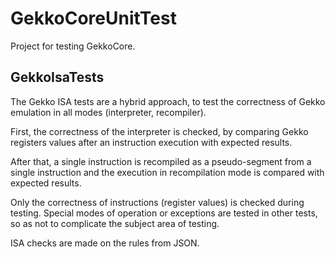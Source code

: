 # GekkoCoreUnitTest

Project for testing GekkoCore.

## GekkoIsaTests

The Gekko ISA tests are a hybrid approach, to test the correctness of Gekko emulation in all modes (interpreter, recompiler).

First, the correctness of the interpreter is checked, by comparing Gekko registers values after an instruction execution with expected results.

After that, a single instruction is recompiled as a pseudo-segment from a single instruction and the execution in recompilation mode is compared with expected results.

Only the correctness of instructions (register values) is checked during testing. Special modes of operation or exceptions are tested in other tests, so as not to complicate the subject area of testing.

ISA checks are made on the rules from JSON.
